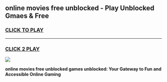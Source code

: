 
## online movies free unblocked - Play Unblocked Gmaes & Free
<h3>
<a href="https://news.freeplayer.one?title=online_movies_free_unblocked&ref=23F">CLICK TO PLAY</a></h3>
<hr>

<h3>
<a href="https://news.freeplayer.one?title=online_movies_free_unblocked&ref=23F">CLICK 2 PLAY</a>
  
</h3>

<a href="https://news.freeplayer.one?title=online_movies_free_unblocked&ref=23F/"><img src="https://clearcache.store/games.png"></a>


**online movies free unblocked games unblocked: Your Gateway to Fun and Accessible Online Gaming**
